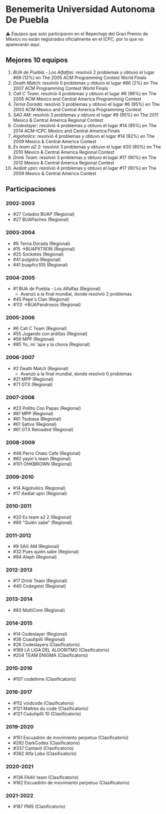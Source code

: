 # Benemerita Universidad Autonoma De Puebla

:warning: Equipos que solo participaron en el Repechaje del Gran Premio de México no están registrados oficialmente en el ICPC, por lo que no aparecerán aquí.

## Mejores 10 equipos

1. _BUA de Puebla - Los Alfalfas_: resolvió 2 problemas y obtuvo el lugar #69 (12%) en The 2005 ACM Programming Contest World Finals
1. _Death Match_: resolvió 0 problemas y obtuvo el lugar #86 (2%) en The 2007 ACM Programming Contest World Finals
1. _Call C Team_: resolvió 4 problemas y obtuvo el lugar #6 (96%) en The 2005 ACM Mexico and Central America Programming Contest
1. _Terna Dorada_: resolvió 3 problemas y obtuvo el lugar #6 (95%) en The 2003 ACM Mexico and Central America Programming Contest
1. _SAG AM_: resolvió 3 problemas y obtuvo el lugar #9 (95%) en The 2011 Mexico & Central America Regional Contest
1. _Codeslayer_: resolvió 4 problemas y obtuvo el lugar #14 (95%) en The 2014 ACM-ICPC Mexico and Central America Finals
1. _Algoholics_: resolvió 4 problemas y obtuvo el lugar #14 (92%) en The 2009 Mexico & Central America Contest
1. _Es team a2 2_: resolvió 3 problemas y obtuvo el lugar #20 (90%) en The 2010 Mexico & Central America Regional Contest
1. _Drink Team_: resolvió 3 problemas y obtuvo el lugar #17 (90%) en The 2012 Mexico & Central America Regional Contest
1. _Aediat upin_: resolvió 4 problemas y obtuvo el lugar #17 (90%) en The 2009 Mexico & Central America Contest

## Participaciones

### 2002-2003

- #27 Colados BUAP (Regional)
- #27 BUAPaches (Regional)

### 2003-2004

- #6 Terna Dorada (Regional)
- #15 ->BUAPXTRON (Regional)
- #25 Socketes (Regional)
- #41 puigstra (Regional)
- #41 buapfcc105 (Regional)

### 2004-2005

- #1 BUA de Puebla - Los Alfalfas (Regional)
  - Avanzó a la final mundial, donde resolvió 2 problemas
- #45 Pepe's Clan (Regional)
- #113 ->BUAPandrosos (Regional)

### 2005-2006

- #6 Call C Team (Regional)
- #55 Jugando con ardillas (Regional)
- #59 MPP (Regional)
- #85 Yo, mi 'apa y la chona (Regional)

### 2006-2007

- #2 Death Match (Regional)
  - Avanzó a la final mundial, donde resolvió 0 problemas
- #21 MPP (Regional)
- #71 GTX (Regional)

### 2007-2008

- #23 Pollito Con Papas (Regional)
- #61 MPP (Regional)
- #61 Tsubasa (Regional)
- #61 Sativa (Regional)
- #61 GTX Reloaded (Regional)

### 2008-2009

- #46 Perro Chato Cafe (Regional)
- #62 yayin's team (Regional)
- #101 OHKBROWN (Regional)

### 2009-2010

- #14 Algoholics (Regional)
- #17 Aediat upin (Regional)

### 2010-2011

- #20 Es team a2 2 (Regional)
- #66 "Quién sabe" (Regional)

### 2011-2012

- #9 SAG AM (Regional)
- #32 Pues quién sabe (Regional)
- #94 Aleph (Regional)

### 2012-2013

- #17 Drink Team (Regional)
- #40 Codegeist (Regional)

### 2013-2014

- #83 MultiCore (Regional)

### 2014-2015

- #14 Codeslayer (Regional)
- #38 Cuauhpilli (Regional)
- #26 Codeslayers (Clasificatorio)
- #189 LA LIGA DEL ALGORITMO (Clasificatorio)
- #204 TEAM ENIGMA (Clasificatorio)

### 2015-2016

- #107 codelinne (Clasificatorio)

### 2016-2017

- #112 voidcode (Clasificatorio)
- #121 Maîtres du code (Clasificatorio)
- #121 Cuāuhpilli 10 (Clasificatorio)

### 2019-2020

- #151 Escuadrón de movimiento perpetuo (Clasificatorio)
- #282 DarkCodes (Clasificatorio)
- #337 Cantavit (Clasificatorio)
- #382 Alfa Lobo (Clasificatorio)

### 2020-2021

- #136 FAAV team (Clasificatorio)
- #162 Escuadrón de movimiento perpetuo (Clasificatorio)

### 2021-2022

- #187 PMS (Clasificatorio)



